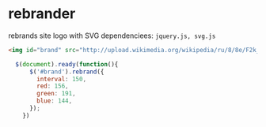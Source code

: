 rebrander
=========

rebrands site logo with SVG
dependenciees: `jquery.js, svg.js`
```html
<img id="brand" src="http://upload.wikimedia.org/wikipedia/ru/8/8e/F2k_new_logo.png" width="50px" height="50px" />
```
```javascript
  $(document).ready(function(){
      $('#brand').rebrand({
        interval: 150,
        red: 156,
        green: 191,
        blue: 144,
      });
    })
```

